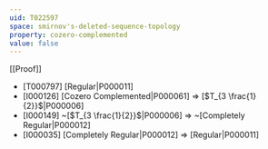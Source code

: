 ```yaml
---
uid: T022597
space: smirnov's-deleted-sequence-topology
property: cozero-complemented
value: false
---
```

[[Proof]]

* [T000797] [Regular|P000011]
* [I000126] [Cozero Complemented|P000061] => [$T_{3 \frac{1}{2}}$|P000006]
* [I000149] ~[$T_{3 \frac{1}{2}}$|P000006] => ~[Completely Regular|P000012]
* [I000035] [Completely Regular|P000012] => [Regular|P000011]


